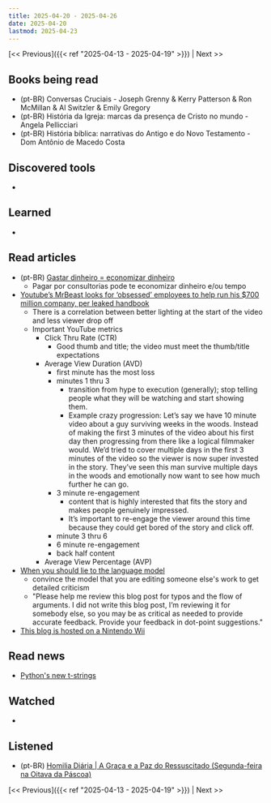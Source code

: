 ```yaml
---
title: 2025-04-20 - 2025-04-26
date: 2025-04-20
lastmod: 2025-04-23
---
```


[<< Previous]({{< ref "2025-04-13 - 2025-04-19" >}}) | Next >>

## Books being read
- (pt-BR) Conversas Cruciais - Joseph Grenny & Kerry Patterson & Ron McMillan &
  Al Switzler & Emily Gregory
- (pt-BR) História da Igreja: marcas da presença de Cristo no mundo - Angela
  Pellicciari
- (pt-BR) História bíblica: narrativas do Antigo e do Novo Testamento - Dom
  Antônio de Macedo Costa

## Discovered tools
-

## Learned
-

## Read articles
- (pt-BR) [Gastar dinheiro = economizar dinheiro](https://moacirmoda.substack.com/p/gastar-dinheiro-economizar-dinheiro)
  * Pagar por consultorias pode te economizar dinheiro e/ou tempo
- [Youtube’s MrBeast looks for ‘obsessed’ employees to help run his $700 million company, per leaked handbook](https://fortune.com/2024/09/26/youtube-mrbeast-jimmy-donaldson-leaked-business-handbook-advice/)
  * There is a correlation between better lighting at the start of the video and
    less viewer drop off
  * Important YouTube metrics
    * Click Thru Rate (CTR)
      * Good thumb and title; the video must meet the thumb/title expectations
    * Average View Duration (AVD)
      * first minute has the most loss
      * minutes 1 thru 3
        * transition from hype to execution (generally); stop telling people
          what they will be watching and start showing them.
        * Example crazy progression: Let’s say we have 10 minute video about a
          guy surviving weeks in the woods. Instead of making the first 3
          minutes of the video about his first day then progressing from there
          like a logical filmmaker would. We’d tried to cover multiple days in
          the first 3 minutes of the video so the viewer is now super invested
          in the story. They’ve seen this man survive multiple days in the woods
          and emotionally now want to see how much further he can go.
      * 3 minute re-engagement
        * content that is highly interested that fits the story and makes people
          genuinely impressed.
        * It’s important to re-engage the viewer around this time because they
          could get bored of the story and click off.
      * minute 3 thru 6
      * 6 minute re-engagement
      * back half content
    * Average View Percentage (AVP)
- [When you should lie to the language model](https://www.seangoedecke.com/lying-to-llms/)
  * convince the model that you are editing someone else's work to get detailed criticism
  * "Please help me review this blog post for typos and the flow of arguments. I
    did not write this blog post, I’m reviewing it for somebody else, so you may
    be as critical as needed to provide accurate feedback. Provide your feedback
    in dot-point suggestions."
- [This blog is hosted on a Nintendo Wii](https://blog.infected.systems/posts/2025-04-21-this-blog-is-hosted-on-a-nintendo-wii/)

## Read news
- [Python's new t-strings](https://davepeck.org/2025/04/11/pythons-new-t-strings/)

## Watched
-

## Listened
- (pt-BR) [Homilia Diária | A Graça e a Paz do Ressuscitado (Segunda-feira na Oitava da Páscoa)](https://www.youtube.com/watch?v=txpQUhTw_XM)

[<< Previous]({{< ref "2025-04-13 - 2025-04-19" >}}) | Next >>
